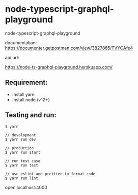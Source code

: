 # node-typescript-graphql-playground

node-typescript-graphql-playground

documentation: https://documenter.getpostman.com/view/3827865/TVYCAfe4

api url:

https://node-ts-graphql-playground.herokuapp.com/

## Requirement:

- install yarn
- install node (v12+)

## Testing and run:

```
$ yarn

// development
$ yarn run dev

// production
$ yarn run start

// run test case
$ yarn run test

// use eslint and prettier to format code
$ yarn run lint
```

open localhost:4000
